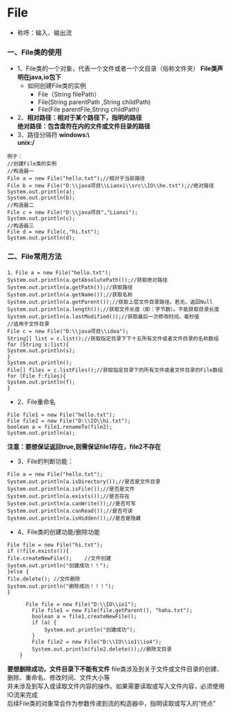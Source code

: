 # File
 - 称呼：输入、输出流
### 一、File类的使用
- 1、File类的一个对象，代表一个文件或者一个文目录（俗称文件夹）
**File类声明在java,io包下**
  - 如何创建File类的实例  
    - File（String filePath）
    - File(String parentPath ,String childPath)
    - File(File parentFile,String childPath)
- 2、**相对路径：相对于某个路径下，指明的路径**  
   **绝对路径：包含盘符在内的文件或文件目录的路径**
- 3、路径分隔符
**windows:\\**  
**unix:/**
```
例子：
//创建File类的实例
//构造器一
File a = new File("hello.txt");//相对于当前路径
File b = new File("D:\\java项目\\Lianxi\\src\\IO\\he.txt");//绝对路径
System.out.println(a);
System.out.println(b);
//构造器二
File c = new File("D:\\java项目","Lianxi");
System.out.println(c);
//构造器三
File d = new File(c,"hi.txt");
System.out.println(d);
```
### 二、File常用方法
```
1、File a = new File("hello.txt");
System.out.println(a.getAbsolutePath());//获取绝对路径
System.out.println(a.getPath());//获取路径
System.out.println(a.getName());//获取名称
System.out.println(a.getParent());//获取上层文件目录路径。若无，返回Null
System.out.println(a.length());//获取文件长度（即：字节数）。不能获取目录长度
System.out.println(a.lastModified());//获取最后一次修改时间，毫秒值
//适用于文件目录
File c = new File("D:\\java项目\\idea");
String[] list = c.list();//获取指定目录下下十五所有文件或者文件目录的名称数组
for (String s:list){
System.out.println(s);
}
System.out.println();
File[] files = c.listFiles();//获取指定目录下的所有文件或者文件目录的File数组
for (File f:files){
System.out.println(f);
}
```
- 2、File重命名
```
File file1 = new File("hello.txt");
File file2 = new File("D:\\IO\\hi.txt");
boolean a = file1.renameTo(file2);
System.out.println(a);
```
**注意：要想保证返回true,则需保证file1存在，file2不存在**  
- 3、File的判断功能：
```
File a = new File("hello.txt");
System.out.println(a.isDirectory());//是否是文件目录
System.out.println(a.isFile());//是否是文件
System.out.println(a.exists());//是否存在
System.out.println(a.canWrite());//是否可写
System.out.println(a.canRead());//是否可读
System.out.println(a.isHidden());//是否是隐藏
```
- 4、File类的创建功能/删除功能
```
File file = new File("hi.txt");
if (!file.exists()){
file.createNewFile();    //文件创建
System.out.println("创建成功！！");
}else {
file.delete(); //文件删除
System.out.println("删除成功！！！");
}
```
```
      File file = new File("D:\\IO\\io1");
        File file1 = new File(file.getParent(), "haha.txt");
        boolean a = file1.createNewFile();
        if (a) {
            System.out.println("创建成功");
        }
        File file2 = new File("D:\\IO\\io1\\io4");
        System.out.println(file2.delete());//删除文目录
    }
```
**要想删除成功，文件目录下不能有文件**
file类涉及到关于文件或文件目录的创建、删除、重命名、修改时间、文件大小等  
并未涉及到写入或读取文件内容的操作。如果需要读取或写入文件内容，必须使用IO流来完成  
后续File类的对象常会作为参数传递到流的构造器中，指明读取或写入的“终点”  